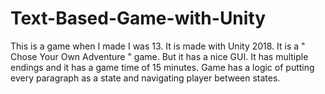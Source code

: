 # Text-Based-Game-with-Unity
This is a game when I made I was 13. It is made with Unity 2018. It is a " Chose Your Own Adventure " game. But it has a nice GUI. It has multiple endings and it has a game time of 15 minutes. Game has a logic of putting every paragraph as a state and navigating player between states.
